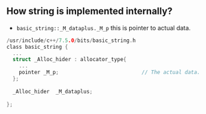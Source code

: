 ## How string is implemented internally?
- `basic_string::_M_dataplus._M_p` this is pointer to actual data.
```c
/usr/include/c++/7.5.0/bits/basic_string.h
class basic_string {
  ...
  struct _Alloc_hider : allocator_type{
    ...
    pointer _M_p;                           // The actual data.
  };
  
  _Alloc_hider  _M_dataplus;
  
};
```

